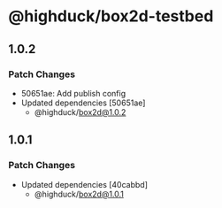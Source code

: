 # @highduck/box2d-testbed

## 1.0.2

### Patch Changes

- 50651ae: Add publish config
- Updated dependencies [50651ae]
  - @highduck/box2d@1.0.2

## 1.0.1

### Patch Changes

- Updated dependencies [40cabbd]
  - @highduck/box2d@1.0.1
